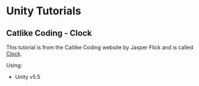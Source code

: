 # Unity Tutorials
## Catlike Coding - Clock
This tutorial is from the Catlike Coding website by Jasper Flick and is called
[Clock](http://catlikecoding.com/unity/tutorials/clock/).

Using:
 - Unity v5.5
 
